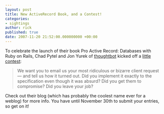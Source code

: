 ```yaml
---
layout: post
title: New ActiveRecord Book, and a Contest!
categories:
- sightings
author: rick
published: true
date: 2007-11-20 21:52:00.000000000 +00:00
---
```

<p>To celebrate the launch of their book Pro Active Record: Databases with Ruby on Rails, Chad Pytel and Jon Yurek of <a href="http://thoughtbot.com/">thoughtbot</a> kicked off a <a href="http://giantrobots.thoughtbot.com/2007/11/13/the-contest">little contest</a>:</p>
<blockquote>
<p>We want you to email us your most ridiculous or bizarre client request — and tell us how it turned out. Did you implement it exactly to the specification even though it was absurd? Did you get them to compromise? Did you leave your job?</p>
</blockquote>
<p>Check out their blog (which has probably the coolest name ever for a weblog) for more info.  You have until November 30th to submit your entries, so get on it!</p>